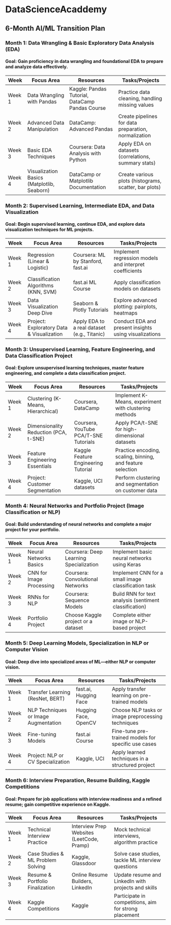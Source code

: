 # DataScienceAcaddemy

## 6-Month AI/ML Transition Plan

### Month 1: Data Wrangling & Basic Exploratory Data Analysis (EDA)
#### Goal: Gain proficiency in data wrangling and foundational EDA to prepare and analyze data effectively.

| Week | Focus Area | Resources | Tasks/Projects |
|------|------------|-----------|----------------|
| Week 1 | Data Wrangling with Pandas | Kaggle: Pandas Tutorial, DataCamp Pandas Course | Practice data cleaning, handling missing values |
| Week 2 | Advanced Data Manipulation | DataCamp: Advanced Pandas | Create pipelines for data preparation, normalization |
| Week 3 | Basic EDA Techniques | Coursera: Data Analysis with Python | Apply EDA on datasets (correlations, summary stats) |
| Week 4 | Visualization Basics (Matplotlib, Seaborn) | DataCamp or Matplotlib Documentation | Create various plots (histograms, scatter, bar plots) |

### Month 2: Supervised Learning, Intermediate EDA, and Data Visualization
#### Goal: Begin supervised learning, continue EDA, and explore data visualization techniques for ML projects.

| Week | Focus Area | Resources | Tasks/Projects |
|------|------------|-----------|----------------|
| Week 1 | Regression (Linear & Logistic) | Coursera: ML by Stanford, fast.ai | Implement regression models and interpret coefficients |
| Week 2 | Classification Algorithms (KNN, SVM) | fast.ai ML Course | Apply classification models on datasets |
| Week 3 | Data Visualization Deep Dive | Seaborn & Plotly Tutorials | Explore advanced plotting: pairplots, heatmaps |
| Week 4 | Project: Exploratory Data & Visualization | Apply EDA to a real dataset (e.g., Titanic) | Conduct EDA and present insights using visualizations |

### Month 3: Unsupervised Learning, Feature Engineering, and Data Classification Project
#### Goal: Explore unsupervised learning techniques, master feature engineering, and complete a data classification project.

| Week | Focus Area | Resources | Tasks/Projects |
|------|------------|-----------|----------------|
| Week 1 | Clustering (K-Means, Hierarchical) | Coursera, DataCamp | Implement K-Means, experiment with clustering methods |
| Week 2 | Dimensionality Reduction (PCA, t-SNE) | Coursera, YouTube PCA/T-SNE Tutorials | Apply PCA/t-SNE for high-dimensional datasets |
| Week 3 | Feature Engineering Essentials | Kaggle Feature Engineering Tutorial | Practice encoding, scaling, binning, and feature selection |
| Week 4 | Project: Customer Segmentation | Kaggle, UCI datasets | Perform clustering and segmentation on customer data |

### Month 4: Neural Networks and Portfolio Project (Image Classification or NLP)
#### Goal: Build understanding of neural networks and complete a major project for your portfolio.

| Week | Focus Area | Resources | Tasks/Projects |
|------|------------|-----------|----------------|
| Week 1 | Neural Networks Basics | Coursera: Deep Learning Specialization | Implement basic neural networks using Keras |
| Week 2 | CNN for Image Processing | Coursera: Convolutional Networks | Implement CNN for a small image classification task |
| Week 3 | RNNs for NLP | Coursera: Sequence Models | Build RNN for text analysis (sentiment classification) |
| Week 4 | Portfolio Project | Choose Kaggle project or a dataset | Complete either image or NLP-based project |

### Month 5: Deep Learning Models, Specialization in NLP or Computer Vision
#### Goal: Deep dive into specialized areas of ML—either NLP or computer vision.

| Week | Focus Area | Resources | Tasks/Projects |
|------|------------|-----------|----------------|
| Week 1 | Transfer Learning (ResNet, BERT) | fast.ai, Hugging Face | Apply transfer learning on pre-trained models |
| Week 2 | NLP Techniques or Image Augmentation | Hugging Face, OpenCV | Choose NLP tasks or image preprocessing techniques |
| Week 3 | Fine-tuning Models | fast.ai Course | Fine-tune pre-trained models for specific use cases |
| Week 4 | Project: NLP or CV Specialization | Kaggle, UCI | Apply learned techniques in a structured project |

### Month 6: Interview Preparation, Resume Building, Kaggle Competitions
#### Goal: Prepare for job applications with interview readiness and a refined resume; gain competitive experience on Kaggle.

| Week | Focus Area | Resources | Tasks/Projects |
|------|------------|-----------|----------------|
| Week 1 | Technical Interview Practice | Interview Prep Websites (LeetCode, Pramp) | Mock technical interviews, algorithm practice |
| Week 2 | Case Studies & ML Problem Solving | Kaggle, Glassdoor | Solve case studies, tackle ML interview questions |
| Week 3 | Resume & Portfolio Finalization | Online Resume Builders, LinkedIn | Update resume and LinkedIn with projects and skills |
| Week 4 | Kaggle Competitions | Kaggle | Participate in competitions, aim for strong placement |
